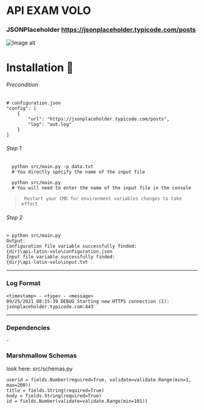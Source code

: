 # API EXAM VOLO
### JSONPlaceholder https://jsonplaceholder.typicode.com/posts

![Image alt](https://img.shields.io/badge/pycodestyle-✔-green)
# Installation 🐍

###### Precondition

>

	# configuration.json
    "config": [
		{
			"url": "https://jsonplaceholder.typicode.com/posts",
			"log": "out.log"
		}
	]
    
>

###### Step 1
      python src/main.py -p data.txt 
      # You directly specify the name of the input file

      python src/main.py 
      # You will need to enter the name of the input file in the console

>      Restart your CMD for environment variables changes to take effect

###### Step 2
    > python src/main.py
    Output:
    Configuration file variable successfully finded:
    {dir}\api-latin-volo\configuration.json
    Input file variable successfully finded:
    {dir}\api-latin-volo\input.txt
<hr>

### Log Format
    <timestamp> - <type> - <message>
    09/25/2021 08:15:39 DEBUG Starting new HTTPS connection (1): jsonplaceholder.typicode.com:443
<hr>
    
### Dependencies
    -
### Marshmallow Schemas
look here: src/schemas.py

    userid = fields.Number(required=True, validate=validate.Range(min=1, max=200))
    title = fields.String(required=True)
    body = fields.String(required=True)
    id = fields.Number(validate=validate.Range(min=101))
